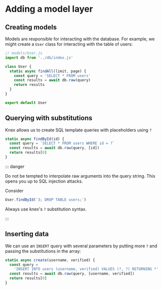 # Adding a model layer

<Vimeo id="915256736" />

## Creating models

Models are responsible for interacting with the database. For example, we might
create a `User` class for interacting with the table of users:

```js
// models/User.js
import db from '../db/index.js'

class User {
  static async findAll(limit, page) {
    const query = 'SELECT * FROM users'
    const results = await db.raw(query)
    return results
  }
}

export default User
```

## Querying with substitutions

Knex allows us to create SQL template queries with placeholders using `?`

```js
static async findById(id) {
  const query = `SELECT * FROM users WHERE id = ?`
  const results = await db.raw(query, [id])
  return results[0]
}
```

::: danger

Do not be tempted to interpolate raw arguments into the query string. This opens
you up to SQL injection attacks.

Consider

```js
User.findById('3; DROP TABLE users;')
```

Always use knex's `?` substitution syntax.

:::

## Inserting data

We can use an `INSERT` query with several parameters by putting more `?` and
passing the substitutions in the array:

```js
static async create(username, verified) {
  const query =
    'INSERT INTO users (username, verified) VALUES (?, ?) RETURNING *'
  const results = await db.raw(query, [username, verified])
  return results[0]
}
```
